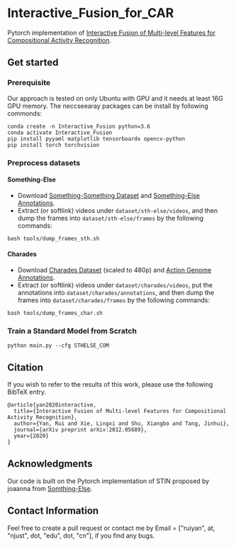 # Interactive_Fusion_for_CAR
Pytorch implementation of [Interactive Fusion of Multi-level Features for Compositional Activity Recognition](https://github.com/ruiyan1995/Interactive_Fusion_for_CAR).

## Get started
### Prerequisite
Our approach is tested on only Ubuntu with GPU and it needs at least 16G GPU memory. The neccseearay packages can be install by following commonds:
```
conda create -n Interactive_Fusion python=3.6
conda activate Interactive_Fusion
pip install pyyaml matplotlib tensorboardx opencv-python
pip install torch torchvision
```
### Preprocess datasets
#### Something-Else
- Download [Something-Something Dataset](https://github.com/joaanna/something_else) and [Something-Else Annotations](https://github.com/joaanna/something_else).
- Extract (or softlink) videos under ```dataset/sth-else/videos```, and then dump the frames into ```dataset/sth-else/frames``` by the following commands:
```
bash tools/dump_frames_sth.sh
```

#### Charades
- Download [Charades Dataset](https://prior.allenai.org/projects/charades) (scaled to 480p) and [Action Genome Annotations](https://github.com/JingweiJ/ActionGenome).
- Extract (or softlink) videos under ```dataset/charades/videos```, put the annotations into ```dataset/charades/annotations```, and then dump the frames into ```dataset/charades/frames``` by the following commands:
```
bash tools/dump_frames_char.sh
```

### Train a Standard Model from Scratch
```
python main.py --cfg STHELSE_COM
```

## Citation
If you wish to refer to the results of this work, please use the following BibTeX entry.
```
@article{yan2020interactive,
  title={Interactive Fusion of Multi-level Features for Compositional Activity Recognition},
  author={Yan, Rui and Xie, Lingxi and Shu, Xiangbo and Tang, Jinhui},
  journal={arXiv preprint arXiv:2012.05689},
  year={2020}
}
```
## Acknowledgments
Our code is built on the Pytorch implementation of STIN proposed by joaanna from [Somthing-Else](https://github.com/joaanna/something_else).

## Contact Information
Feel free to create a pull request or contact me by Email = ["ruiyan", at, "njust", dot, "edu", dot, "cn"], if you find any bugs.